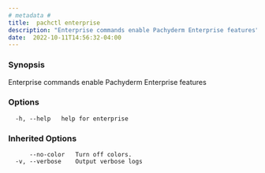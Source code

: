 ```yaml
---
# metadata # 
title:  pachctl enterprise
description: "Enterprise commands enable Pachyderm Enterprise features"
date:  2022-10-11T14:56:32-04:00
---
```


### Synopsis

Enterprise commands enable Pachyderm Enterprise features

### Options

```
  -h, --help   help for enterprise
```

### Inherited Options

```
      --no-color   Turn off colors.
  -v, --verbose    Output verbose logs
```

